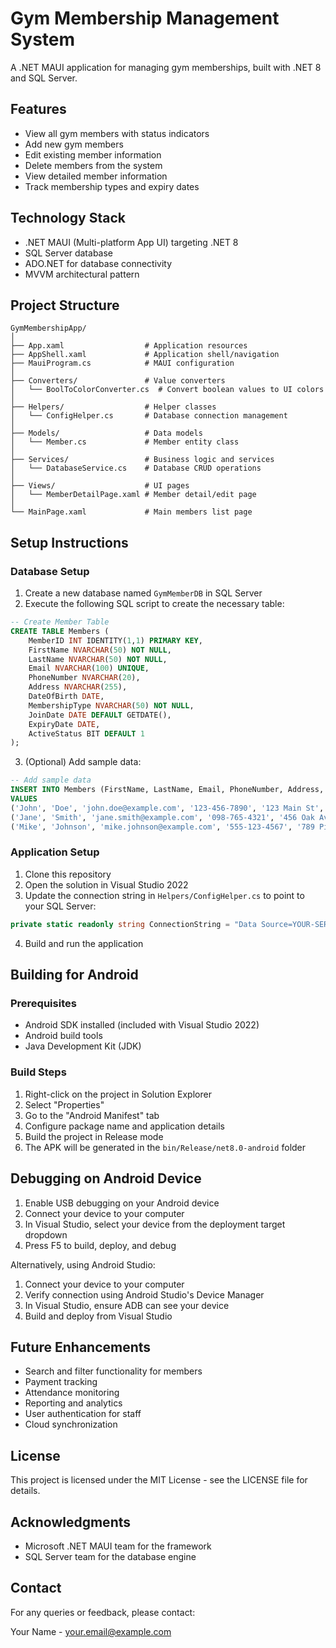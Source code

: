 # Gym Membership Management System

A .NET MAUI application for managing gym memberships, built with .NET 8 and SQL Server.

## Features

- View all gym members with status indicators
- Add new gym members
- Edit existing member information
- Delete members from the system
- View detailed member information
- Track membership types and expiry dates

## Technology Stack

- .NET MAUI (Multi-platform App UI) targeting .NET 8
- SQL Server database
- ADO.NET for database connectivity
- MVVM architectural pattern

## Project Structure

```
GymMembershipApp/
│
├── App.xaml                  # Application resources
├── AppShell.xaml             # Application shell/navigation
├── MauiProgram.cs            # MAUI configuration
│
├── Converters/               # Value converters
│   └── BoolToColorConverter.cs  # Convert boolean values to UI colors
│
├── Helpers/                  # Helper classes
│   └── ConfigHelper.cs       # Database connection management
│
├── Models/                   # Data models
│   └── Member.cs             # Member entity class
│
├── Services/                 # Business logic and services
│   └── DatabaseService.cs    # Database CRUD operations
│
├── Views/                    # UI pages
│   └── MemberDetailPage.xaml # Member detail/edit page
│
└── MainPage.xaml             # Main members list page
```

## Setup Instructions

### Database Setup

1. Create a new database named `GymMemberDB` in SQL Server
2. Execute the following SQL script to create the necessary table:

```sql
-- Create Member Table
CREATE TABLE Members (
    MemberID INT IDENTITY(1,1) PRIMARY KEY,
    FirstName NVARCHAR(50) NOT NULL,
    LastName NVARCHAR(50) NOT NULL,
    Email NVARCHAR(100) UNIQUE,
    PhoneNumber NVARCHAR(20),
    Address NVARCHAR(255),
    DateOfBirth DATE,
    MembershipType NVARCHAR(50) NOT NULL,
    JoinDate DATE DEFAULT GETDATE(),
    ExpiryDate DATE,
    ActiveStatus BIT DEFAULT 1
);
```

3. (Optional) Add sample data:

```sql
-- Add sample data
INSERT INTO Members (FirstName, LastName, Email, PhoneNumber, Address, DateOfBirth, MembershipType, JoinDate, ExpiryDate, ActiveStatus)
VALUES 
('John', 'Doe', 'john.doe@example.com', '123-456-7890', '123 Main St', '1990-05-15', 'Premium', '2023-01-15', '2024-01-15', 1),
('Jane', 'Smith', 'jane.smith@example.com', '098-765-4321', '456 Oak Ave', '1985-09-23', 'Standard', '2023-02-20', '2023-08-20', 1),
('Mike', 'Johnson', 'mike.johnson@example.com', '555-123-4567', '789 Pine Blvd', '1995-11-07', 'Basic', '2023-03-10', '2023-06-10', 0);
```

### Application Setup

1. Clone this repository
2. Open the solution in Visual Studio 2022
3. Update the connection string in `Helpers/ConfigHelper.cs` to point to your SQL Server:

```csharp
private static readonly string ConnectionString = "Data Source=YOUR-SERVER-NAME;Initial Catalog=GymMemberDB;Integrated Security=True";
```

4. Build and run the application

## Building for Android

### Prerequisites

- Android SDK installed (included with Visual Studio 2022)
- Android build tools
- Java Development Kit (JDK)

### Build Steps

1. Right-click on the project in Solution Explorer
2. Select "Properties"
3. Go to the "Android Manifest" tab
4. Configure package name and application details
5. Build the project in Release mode
6. The APK will be generated in the `bin/Release/net8.0-android` folder

## Debugging on Android Device

1. Enable USB debugging on your Android device
2. Connect your device to your computer
3. In Visual Studio, select your device from the deployment target dropdown
4. Press F5 to build, deploy, and debug

Alternatively, using Android Studio:
1. Connect your device to your computer
2. Verify connection using Android Studio's Device Manager
3. In Visual Studio, ensure ADB can see your device
4. Build and deploy from Visual Studio

## Future Enhancements

- Search and filter functionality for members
- Payment tracking
- Attendance monitoring
- Reporting and analytics
- User authentication for staff
- Cloud synchronization

## License

This project is licensed under the MIT License - see the LICENSE file for details.

## Acknowledgments

- Microsoft .NET MAUI team for the framework
- SQL Server team for the database engine

## Contact

For any queries or feedback, please contact:

Your Name - your.email@example.com
